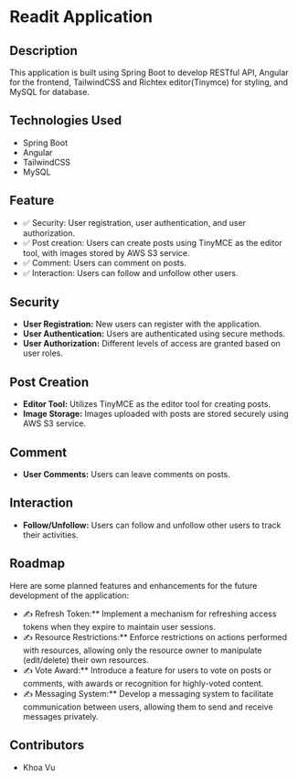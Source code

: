 # Readit Application


## Description
This application is built using Spring Boot to develop RESTful API, Angular for the frontend, TailwindCSS and Richtex editor(Tinymce) for styling, and MySQL for database.

## Technologies Used
- Spring Boot
- Angular
- TailwindCSS
- MySQL

## Feature
- ✅ Security: User registration, user authentication, and user authorization.
- ✅ Post creation: Users can create posts using TinyMCE as the editor tool, with images stored by AWS S3 service.
- ✅ Comment: Users can comment on posts.
- ✅ Interaction: Users can follow and unfollow other users.

## Security
- **User Registration:** New users can register with the application.
- **User Authentication:** Users are authenticated using secure methods.
- **User Authorization:** Different levels of access are granted based on user roles.

## Post Creation
- **Editor Tool:** Utilizes TinyMCE as the editor tool for creating posts.
- **Image Storage:** Images uploaded with posts are stored securely using AWS S3 service.

## Comment
- **User Comments:** Users can leave comments on posts.

## Interaction
- **Follow/Unfollow:** Users can follow and unfollow other users to track their activities.

## Roadmap
Here are some planned features and enhancements for the future development of the application:

- ✍ Refresh Token:** Implement a mechanism for refreshing access tokens when they expire to maintain user sessions.
- ✍ Resource Restrictions:** Enforce restrictions on actions performed with resources, allowing only the resource owner to manipulate (edit/delete) their own resources.
- ✍ Vote Award:** Introduce a feature for users to vote on posts or comments, with awards or recognition for highly-voted content.
- ✍ Messaging System:** Develop a messaging system to facilitate communication between users, allowing them to send and receive messages privately.


## Contributors
 - Khoa Vu
